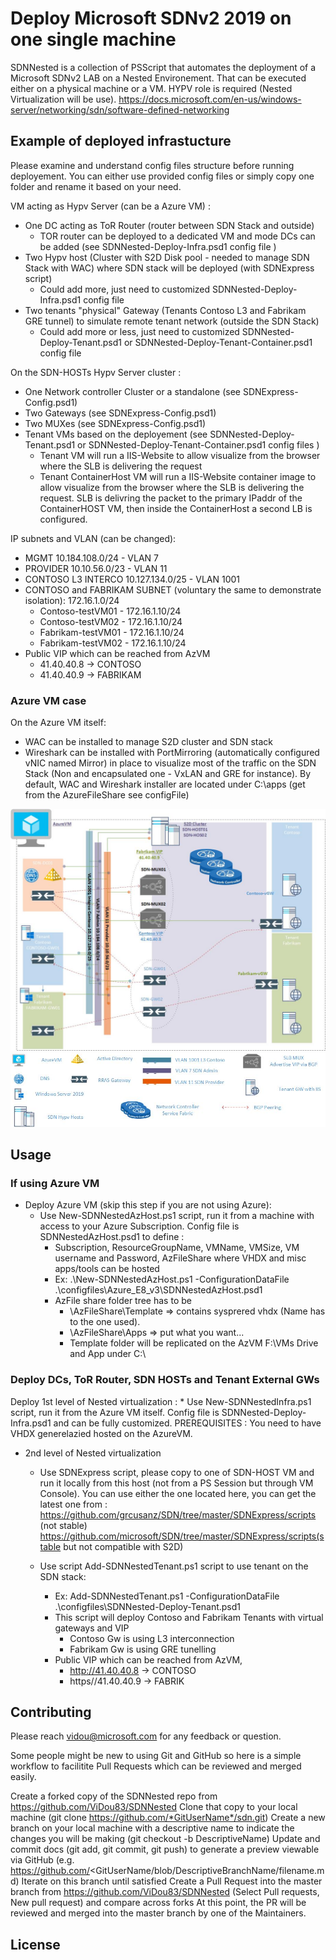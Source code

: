 # Deploy Microsoft SDNv2 2019 on one single machine 
SDNNested is a collection of PSScript that automates the deployment of a Microsoft SDNv2 LAB on a Nested Environement. 
That can be executed either on a physical machine or a VM. HYPV role is required (Nested Virtualization will be use). 
https://docs.microsoft.com/en-us/windows-server/networking/sdn/software-defined-networking

## Example of deployed infrastucture

Please examine and understand config files structure before running deployement. You can either use provided config files or simply copy one folder and rename it based on your need.

VM acting as Hypv Server (can be a Azure VM) :
* One DC acting as ToR Router (router between SDN Stack and outside)
    * TOR router can be deployed to a dedicated VM and mode DCs can be added (see SDNNested-Deploy-Infra.psd1 config file ) 
* Two Hypv host (Cluster with S2D Disk pool - needed to manage SDN Stack with WAC) where SDN stack will be deployed (with SDNExpress script)
    * Could add more, just need to customized SDNNested-Deploy-Infra.psd1 config file 
* Two tenants "physical" Gateway (Tenants Contoso L3 and Fabrikam GRE tunnel) to simulate remote tenant network (outside the SDN Stack)
    *  Could add more or less, just need to customized SDNNested-Deploy-Tenant.psd1 or SDNNested-Deploy-Tenant-Container.psd1 config file 

On the SDN-HOSTs Hypv Server cluster :
* One Network controller Cluster or a standalone (see SDNExpress-Config.psd1) 
* Two Gateways (see SDNExpress-Config.psd1) 
* Two MUXes (see SDNExpress-Config.psd1) 
* Tenant VMs based on the deployement (see SDNNested-Deploy-Tenant.psd1 or SDNNested-Deploy-Tenant-Container.psd1 config files )
    * Tenant VM will run a IIS-Website to allow visualize from the browser where the SLB is delivering the request
    * Tenant ContainerHost VM will run a IIS-Website container image to allow visualize from the browser where the SLB is delivering the request. SLB is delivring the packet to the primary IPaddr of the ContainerHOST VM, then inside the ContainerHost a second LB is configured.               

IP subnets and VLAN (can be changed):
- MGMT 10.184.108.0/24 - VLAN 7
- PROVIDER 10.10.56.0/23 - VLAN 11
- CONTOSO L3 INTERCO 10.127.134.0/25 - VLAN 1001
- CONTOSO and FABRIKAM SUBNET (voluntary the same to demonstrate isolation): 172.16.1.0/24 
    *  Contoso-testVM01 - 172.16.1.10/24
    *  Contoso-testVM02 - 172.16.1.10/24
    *  Fabrikam-testVM01 - 172.16.1.10/24
    *  Fabrikam-testVM02 - 172.16.1.10/24
- Public VIP which can be reached from AzVM 
    * 41.40.40.8 -> CONTOSO
    * 41.40.40.9 -> FABRIKAM

### Azure VM case
On the Azure VM itself:
* WAC can be installed to manage S2D cluster and SDN stack
* Wireshark can be installed with PortMirroring (automatically configured vNIC named Mirror) in place to visualize most of the traffic on the SDN Stack (Non and encapsulated one - VxLAN and GRE for instance).
By default, WAC and Wireshark installer are located under C:\apps (get from the AzureFileShare see configFile)

![image](https://github.com/ViDou83/SDNNested/blob/master/utils/pictures/diagram.jpg?raw=true)
![image](https://github.com/ViDou83/SDNNested/blob/master/utils/pictures/legende.jpg?raw=true)


## Usage

### If using Azure VM 
*   Deploy Azure VM (skip this step if you are not using Azure):
    *   Use New-SDNNestedAzHost.ps1 script, run it from a machine with access to your Azure Subscription. Config file is SDNNestedAzHost.psd1 to define :
        *   Subscription, ResourceGroupName, VMName, VMSize, VM username and  Password, AzFileShare where VHDX and misc apps/tools can be hosted
        *  Ex: .\New-SDNNestedAzHost.ps1 -ConfigurationDataFile .\configfiles\Azure_E8_v3\SDNNestedAzHost.psd1
        * AzFile share folder tree has to be 
            * \\AzFileShare\Template => contains sysprered vhdx (Name has to the one used).
            * \\AzFileShare\Apps => put what you want...
            *  Template folder will be replicated on the AzVM F:\VMs Drive and App under C:\

### Deploy DCs, ToR Router, SDN HOSTs and Tenant External GWs
Deploy 1st level of Nested virtualization :
    *   Use New-SDNNestedInfra.ps1 script, run it from the Azure VM itself. Config file is SDNNested-Deploy-Infra.psd1 and can be fully customized. PREREQUISITES : You need to have VHDX generelazied hosted on the AzureVM. 
*   2nd level of Nested virtualization 
    *   Use SDNExpress script, please copy to one of SDN-HOST VM and run it locally from this host (not from a PS Session but through VM Console). You can use either the one located here, you can get the latest one from :
        https://github.com/grcusanz/SDN/tree/master/SDNExpress/scripts (not stable)
        https://github.com/microsoft/SDN/tree/master/SDNExpress/scripts(stable but not compatible with S2D)

    * Use script Add-SDNNestedTenant.ps1 script to use tenant on the SDN stack:
        * Ex: Add-SDNNestedTenant.ps1 -ConfigurationDataFile .\configfiles\SDNNested-Deploy-Tenant.psd1 
        * This script will deploy Contoso and Fabrikam Tenants with virtual gateways and VIP
            * Contoso Gw is using L3 interconnection
            * Fabrikam Gw is using GRE tunelling 
        * Public VIP which can be reached from AzVM, 
            * http://41.40.40.8 -> CONTOSO
            * https//41.40.40.9 -> FABRIK

## Contributing
Please reach vidou@microsoft.com for any feedback or question.

Some people might be new to using Git and GitHub so here is a simple workflow to facilitite Pull Requests which can be reviewed and merged easily.

Create a forked copy of the SDNNested repo from https://github.com/ViDou83/SDNNested
Clone that copy to your local machine (git clone https://github.com/*GitUserName*/sdn.git)
Create a new branch on your local machine with a descriptive name to indicate the changes you will be making (git checkout -b DescriptiveName)
Update and commit docs (git add, git commit, git push) to generate a preview viewable via GitHub (e.g. https://github.com/<GitUserName/blob/DescriptiveBranchName/filename.md)
Iterate on this branch until satisfied
Create a Pull Request into the master branch from https://github.com/ViDou83/SDNNested (Select Pull requests, New pull request) and compare across forks
At this point, the PR will be reviewed and merged into the master branch by one of the Maintainers.

## License
